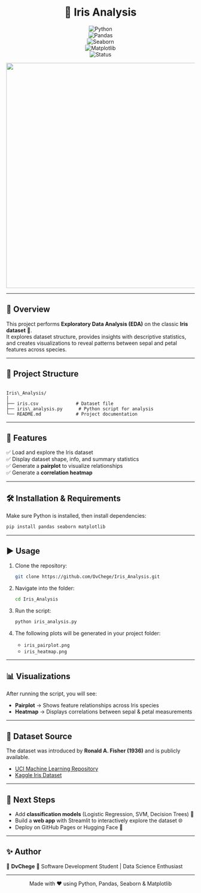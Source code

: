 
<div align="center">
  
# 🌸 Iris Analysis  

![Python](https://img.shields.io/badge/Python-3.9%2B-blue?logo=python&logoColor=white)  
![Pandas](https://img.shields.io/badge/Pandas-Data%20Analysis-%23150458?logo=pandas&logoColor=white)  
![Seaborn](https://img.shields.io/badge/Seaborn-Visualization-%2369A7D1?logo=plotly&logoColor=white)  
![Matplotlib](https://img.shields.io/badge/Matplotlib-Charts-orange?logo=chartdotjs&logoColor=white)  
![Status](https://img.shields.io/badge/Status-Active-success?style=flat-square)

<img src="https://upload.wikimedia.org/wikipedia/commons/5/56/Iris_dataset_scatterplot.svg" width="600"/>

</div>

---

## 📖 Overview  
This project performs **Exploratory Data Analysis (EDA)** on the classic **Iris dataset** 🌸.  
It explores dataset structure, provides insights with descriptive statistics, and creates visualizations to reveal patterns between sepal and petal features across species.  

---

## 📂 Project Structure  

```

Iris\_Analysis/
│
├── iris.csv              # Dataset file
├── iris\_analysis.py      # Python script for analysis
└── README.md             # Project documentation

````

---

## 🚀 Features  

✅ Load and explore the Iris dataset  
✅ Display dataset shape, info, and summary statistics  
✅ Generate a **pairplot** to visualize relationships  
✅ Generate a **correlation heatmap**  

---

## 🛠️ Installation & Requirements  

Make sure Python is installed, then install dependencies:  

```bash
pip install pandas seaborn matplotlib
````

---

## ▶️ Usage

1. Clone the repository:

   ```bash
   git clone https://github.com/DvChege/Iris_Analysis.git
   ```
2. Navigate into the folder:

   ```bash
   cd Iris_Analysis
   ```
3. Run the script:

   ```bash
   python iris_analysis.py
   ```
4. The following plots will be generated in your project folder:

   * `iris_pairplot.png`
   * `iris_heatmap.png`

---

## 📊 Visualizations

After running the script, you will see:

* **Pairplot** → Shows feature relationships across Iris species
* **Heatmap** → Displays correlations between sepal & petal measurements

---

## 📌 Dataset Source

The dataset was introduced by **Ronald A. Fisher (1936)** and is publicly available.

* [UCI Machine Learning Repository](https://archive.ics.uci.edu/ml/datasets/iris)
* [Kaggle Iris Dataset](https://www.kaggle.com/datasets/uciml/iris)

---

## 🔮 Next Steps

* Add **classification models** (Logistic Regression, SVM, Decision Trees) 🌲
* Build a **web app** with Streamlit to interactively explore the dataset 🌐
* Deploy on GitHub Pages or Hugging Face 🚀

---

## ✨ Author

👤 **DvChege**
📌 Software Development Student | Data Science Enthusiast

---

<div align="center">  
Made with ❤️ using Python, Pandas, Seaborn & Matplotlib  
</div>

